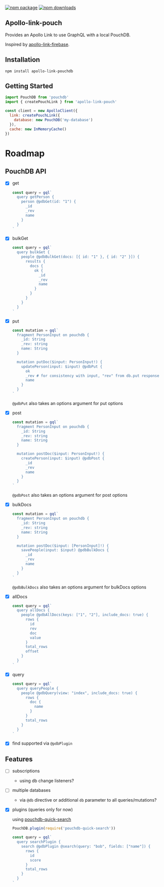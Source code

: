 [![npm package](https://img.shields.io/npm/v/apollo-link-pouch/latest.svg)](https://www.npmjs.com/package/apollo-link-pouch)
[![npm downloads](https://img.shields.io/npm/dm/apollo-link-pouch.svg)](https://www.npmjs.com/package/apollo-link-pouch)

## Apollo-link-pouch

Provides an Apollo Link to use GraphQL with a local PouchDB.

Inspired by [apollo-link-firebase](https://github.com/Canner/apollo-link-firebase).

## Installation

```console
npm install apollo-link-pouchdb
```

## Getting Started

```js
import PouchDB from 'pouchdb'
import { createPouchLink } from 'apollo-link-pouch'

const client = new ApolloClient({
  link: createPouchLink({
    database: new PouchDB('my-database')
  }),
  cache: new InMemoryCache()
})
```

# Roadmap

## PouchDB API

- [x] get

  ```js
  const query = gql`
    query getPerson {
      person @pdbGet(id: "1") {
        _id
        _rev
        name
      }
    }
  `
  ```

- [x] bulkGet

  ```js
  const query = gql`
    query bulkGet {
      people @pdbBulkGet(docs: [{ id: "1" }, { id: "2" }]) {
        results {
          docs {
            ok {
              _id
              _rev
              name
            }
          }
        }
      }
    }
  `
  ```

- [x] put

  ```js
  const mutation = gql`
    fragment PersonInput on pouchdb {
      _id: String
      _rev: string
      name: String
    }

    mutation putDoc($input: PersonInput!) {
      updatePerson(input: $input) @pdbPut {
        ok
        _rev # for consistency with input, "rev" from db.put response is returned as "_rev"
        name
      }
    }
  `
  ```

  `@pdbPut` also takes an options argument for put options

- [x] post

  ```js
  const mutation = gql`
    fragment PersonInput on pouchdb {
      _id: String
      _rev: string
      name: String
    }

    mutation postDoc($input: PersonInput!) {
      createPerson(input: $input) @pdbPost {
        _id
        _rev
        name
      }
    }
  `
  ```

  `@pdbPost` also takes an options argument for post options

- [x] bulkDocs

  ```js
  const mutation = gql`
    fragment PersonInput on pouchdb {
      _id: String
      _rev: string
      name: String
    }

    mutation postDoc($input: [PersonInput]!) {
      savePeople(input: $input) @pdbBulkDocs {
        _id
        _rev
        name
      }
    }
  `
  ```

  `@pdbBulkDocs` also takes an options argument for bulkDocs options

- [x] allDocs

  ```js
  const query = gql`
    query allDocs {
      people @pdbAllDocs(keys: ["1", "2"], include_docs: true) {
        rows {
          id
          rev
          doc
          value
        }
        total_rows
        offset
      }
    }
  `
  ```

- [x] query

  ```js
  const query = gql`
    query queryPeople {
      people @pdbQuery(view: "index", include_docs: true) {
        rows {
          doc {
            name
          }
        }
        total_rows
      }
    }
  `
  ```

- [x] find
      supported via `@pdbPlugin`

## Features

- [ ] subscriptions

  - using db change listeners?

- [ ] multiple databases

  - via `@db` directive or additional `db` parameter to all queries/mutations?

- [x] plugins (queries only for now)

  using [pouchdb-quick-search](https://github.com/pouchdb-community/pouchdb-quick-search)

  ```js
  PouchDB.plugin(require('pouchdb-quick-search'))

  const query = gql`
    query searchPlugin {
      search @pdbPlugin @search(query: "bob", fields: ["name"]) {
        rows {
          id
          score
        }
        total_rows
      }
    }
  `
  ```
